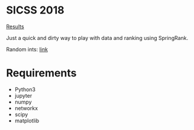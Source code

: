# SICSS 2018

[Results](https://docs.google.com/spreadsheets/d/1xO0JmPcQVf44MQtx14o3SlVjmZ2SBwP9kyc4P1wmcz8/edit?usp=sharing)

Just a quick and dirty way to play with data and ranking using SpringRank.

Random ints: [link](https://www.random.org/integers/)

# Requirements
- Python3
- jupyter
- numpy
- networkx
- scipy
- matplotlib

